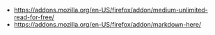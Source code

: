 - https://addons.mozilla.org/en-US/firefox/addon/medium-unlimited-read-for-free/
- https://addons.mozilla.org/en-US/firefox/addon/markdown-here/
